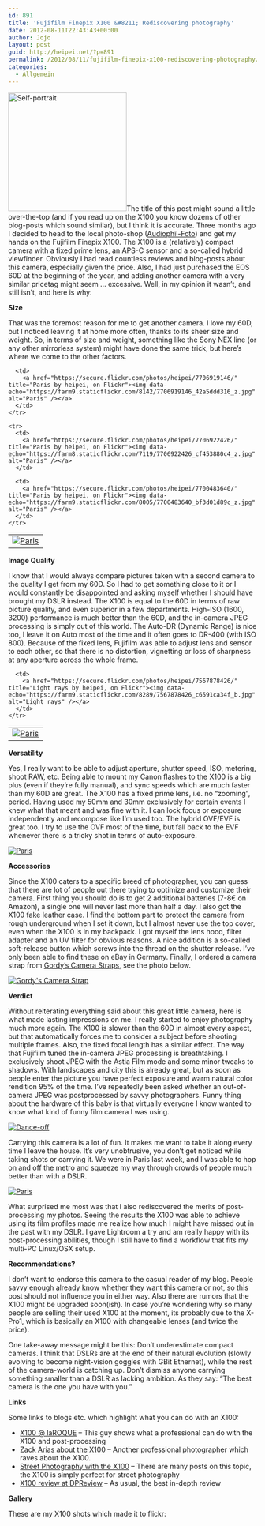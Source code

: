 ```yaml
---
id: 891
title: 'Fujifilm Finepix X100 &#8211; Rediscovering photography'
date: 2012-08-11T22:43:43+00:00
author: Jojo
layout: post
guid: http://heipei.net/?p=891
permalink: /2012/08/11/fujifilm-finepix-x100-rediscovering-photography/
categories:
  - Allgemein
---
```

[<img data-echo="https://farm9.staticflickr.com/8144/7148227213_bf536f48fb_m.jpg" width="240" height="240" alt="Self-portrait" class="alignright" />](https://secure.flickr.com/photos/heipei/7148227213/ "Self-portrait by heipei, on Flickr")The title of this post might sound a little over-the-top (and if you read up on the X100 you know dozens of other blog-posts which sound similar), but I think it is accurate. Three months ago I decided to head to the local photo-shop ([Audiophil-Foto](http://audiophilfoto.de/index.php)) and get my hands on the Fujifilm Finepix X100. The X100 is a (relatively) compact camera with a fixed prime lens, an APS-C sensor and a so-called hybrid viewfinder. Obviously I had read countless reviews and blog-posts about this camera, especially given the price. Also, I had just purchased the EOS 60D at the beginning of the year, and adding another camera with a very similar pricetag might seem &#8230; excessive. Well, in my opinion it wasn&#8217;t, and still isn&#8217;t, and here is why:

**Size**
  
That was the foremost reason for me to get another camera. I love my 60D, but I noticed leaving it at home more often, thanks to its sheer size and weight. So, in terms of size and weight, something like the Sony NEX line (or any other mirrorless system) might have done the same trick, but here&#8217;s where we come to the other factors.

<div class="aligncenter">
  <table>
    <tr>
      <td>
        <a href="https://secure.flickr.com/photos/heipei/7700488132/" title="Paris by heipei, on Flickr"><img data-echo="https://farm9.staticflickr.com/8012/7700488132_c778c471d6_z.jpg" alt="Paris" /></a>
      </td>
      
      <td>
        <a href="https://secure.flickr.com/photos/heipei/7706919146/" title="Paris by heipei, on Flickr"><img data-echo="https://farm9.staticflickr.com/8142/7706919146_42a5ddd316_z.jpg" alt="Paris" /></a>
      </td>
    </tr>
    
    <tr>
      <td>
        <a href="https://secure.flickr.com/photos/heipei/7706922426/" title="Paris by heipei, on Flickr"><img data-echo="https://farm8.staticflickr.com/7119/7706922426_cf453880c4_z.jpg" alt="Paris" /></a>
      </td>
      
      <td>
        <a href="https://secure.flickr.com/photos/heipei/7700483640/" title="Paris by heipei, on Flickr"><img data-echo="https://farm9.staticflickr.com/8005/7700483640_bf3d01d89c_z.jpg" alt="Paris" /></a>
      </td>
    </tr>
  </table>
</div>

**Image Quality**
  
I know that I would always compare pictures taken with a second camera to the quality I get from my 60D. So I had to get something close to it or I would constantly be disappointed and asking myself whether I should have brought my DSLR instead. The X100 is equal to the 60D in terms of raw picture quality, and even superior in a few departments. High-ISO (1600, 3200) performance is much better than the 60D, and the in-camera JPEG processing is simply out of this world. The Auto-DR (Dynamic Range) is nice too, I leave it on Auto most of the time and it often goes to DR-400 (with ISO 800). Because of the fixed lens, Fujifilm was able to adjust lens and sensor to each other, so that there is no distortion, vignetting or loss of sharpness at any aperture across the whole frame.

<div class="aligncenter">
  <table>
    <tr>
      <td>
        <a href="https://secure.flickr.com/photos/heipei/7725989452/" title="Paris by heipei, on Flickr"><img data-echo="https://farm9.staticflickr.com/8293/7725989452_bd6dbf195d_b.jpg" alt="Paris" /></a>
      </td>
      
      <td>
        <a href="https://secure.flickr.com/photos/heipei/7567878426/" title="Light rays by heipei, on Flickr"><img data-echo="https://farm9.staticflickr.com/8289/7567878426_c6591ca34f_b.jpg" alt="Light rays" /></a>
      </td>
    </tr>
  </table>
</div>

**Versatility**
  
Yes, I really want to be able to adjust aperture, shutter speed, ISO, metering, shoot RAW, etc. Being able to mount my Canon flashes to the X100 is a big plus (even if they&#8217;re fully manual), and sync speeds which are much faster than my 60D are great. The X100 has a fixed prime lens, i.e. no &#8220;zooming&#8221;, period. Having used my 50mm and 30mm exclusively for certain events I knew what that meant and was fine with it. I can lock focus or exposure independently and recompose like I&#8217;m used too. The hybrid OVF/EVF is great too. I try to use the OVF most of the time, but fall back to the EVF whenever there is a tricky shot in terms of auto-exposure.

<div class="img aligncenter">
<a href="https://secure.flickr.com/photos/heipei/7711207632/"><img data-echo="https://farm8.staticflickr.com/7122/7711207632_330a9def7b_b.jpg" alt="Paris" /></a>
</div>

**Accessories**
  
Since the X100 caters to a specific breed of photographer, you can guess that there are lot of people out there trying to optimize and customize their camera. First thing you should do is to get 2 additional batteries (7-8€ on Amazon), a single one will never last more than half a day. I also got the X100 fake leather case. I find the bottom part to protect the camera from rough underground when I set it down, but I almost never use the top cover, even when the X100 is in my backpack. I got myself the lens hood, filter adapter and an UV filter for obvious reasons. A nice addition is a so-called soft-release button which screws into the thread on the shutter release. I&#8217;ve only been able to find these on eBay in Germany. Finally, I ordered a camera strap from [Gordy&#8217;s Camera Straps](http://www.gordyscamerastraps.com/), see the photo below.

<div class="img aligncenter">
<a href="https://secure.flickr.com/photos/heipei/7427496252/"><img data-echo="https://farm6.staticflickr.com/5457/7427496252_3860f59d16_b.jpg" alt="Gordy's Camera Strap" /></a>
</div>

**Verdict**
  
Without reiterating everything said about this great little camera, here is what made lasting impressions on me. I really started to enjoy photography much more again. The X100 is slower than the 60D in almost every aspect, but that automatically forces me to consider a subject before shooting multiple frames. Also, the fixed focal length has a similar effect. The way that Fujifilm tuned the in-camera JPEG processing is breathtaking. I exclusively shoot JPEG with the Astia Film mode and some minor tweaks to shadows. With landscapes and city this is already great, but as soon as people enter the picture you have perfect exposure and warm natural color rendition 95% of the time. I&#8217;ve repeatedly been asked whether an out-of-camera JPEG was postprocessed by savvy photographers. Funny thing about the hardware of this baby is that virtually everyone I know wanted to know what kind of funny film camera I was using.

<div class="img aligncenter">
<a href="https://secure.flickr.com/photos/heipei/7620319638/">
<img data-echo="https://farm9.staticflickr.com/8141/7620319638_ecf1d94f6c_b.jpg" alt="Dance-off" />
</a>
</div>

Carrying this camera is a lot of fun. It makes me want to take it along every time I leave the house. It&#8217;s very unobtrusive, you don&#8217;t get noticed while taking shots or carrying it. We were in Paris last week, and I was able to hop on and off the metro and squeeze my way through crowds of people much better than with a DSLR.

<div class="img aligncenter">
<a href="https://secure.flickr.com/photos/heipei/7716165768/">
<img data-echo="https://farm9.staticflickr.com/8293/7716165768_ac6eae6893_b.jpg" alt="Paris" />
</a>
</div>

What surprised me most was that I also rediscovered the merits of post-processing my photos. Seeing the results the X100 was able to achieve using its film profiles made me realize how much I might have missed out in the past with my DSLR. I gave Lightroom a try and am really happy with its post-processing abilities, though I still have to find a workflow that fits my multi-PC Linux/OSX setup.

**Recommendations?**
  
I don&#8217;t want to endorse this camera to the casual reader of my blog. People savvy enough already know whether they want this camera or not, so this post should not influence you in either way. Also there are rumors that the X100 might be upgraded soon(ish). In case you&#8217;re wondering why so many people are selling their used X100 at the moment, its probably due to the X-Pro1, which is basically an X100 with changeable lenses (and twice the price).

One take-away message might be this: Don&#8217;t underestimate compact cameras. I think that DSLRs are at the end of their natural evolution (slowly evolving to become night-vision goggles with GBit Ethernet), while the rest of the camera-world is catching up. Don&#8217;t dismiss anyone carrying something smaller than a DSLR as lacking ambition. As they say: &#8220;The best camera is the one you have with you.&#8221;

**Links**
  
Some links to blogs etc. which highlight what you can do with an X100:

  * [X100 @ laROQUE](http://www.laroquephoto.com/blog/tag/x100) &#8211; This guy shows what a professional can do with the X100 and post-processing
  * [Zack Arias about the X100](http://zackarias.com/for-photographers/gear-gadgets/fuji-x100-review/) &#8211; Another professional photographer which raves about the X100.
  * [Street Photography with the X100](http://erickimphotography.com/blog/2011/11/how-to-shoot-with-the-fujifilm-finepix-x100-for-street-photography/) &#8211; There are many posts on this topic, the X100 is simply perfect for street photography
  * [X100 review at DPReview](http://www.dpreview.com/reviews/FujifilmX100/) &#8211; As usual, the best in-depth review

**Gallery**
  
These are my X100 shots which made it to flickr:
